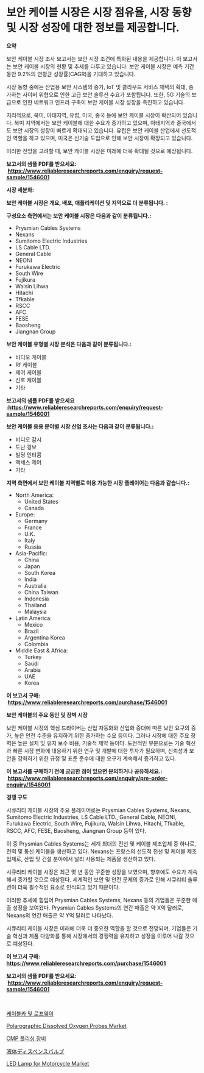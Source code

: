 <p><h1>보안 케이블 시장은 시장 점유율, 시장 동향 및 시장 성장에 대한 정보를 제공합니다.</h1></p><p><strong>요약</strong></p>
<p><p>보안 케이블 시장 조사 보고서는 보안 시장 조건에 특화된 내용을 제공합니다. 이 보고서는 보안 케이블 시장의 현황 및 추세를 다루고 있습니다. 보안 케이블 시장은 예측 기간 동안 9.2%의 연평균 성장률(CAGR)을 기대하고 있습니다.</p><p>시장 동향 중에는 산업용 보안 시스템의 증가, IoT 및 클라우드 서비스 채택의 확대, 증가하는 사이버 위협으로 인한 고급 보안 솔루션 수요가 포함됩니다. 또한, 5G 기술의 보급으로 인한 네트워크 인프라 구축이 보안 케이블 시장 성장을 촉진하고 있습니다.</p><p>지리적으로, 북미, 아태지역, 유럽, 미국, 중국 등에 보안 케이블 시장이 확산되어 있습니다. 북미 지역에서는 보안 케이블에 대한 수요가 증가하고 있으며, 아태지역과 중국에서도 보안 시장의 성장이 빠르게 확대되고 있습니다. 유럽은 보안 케이블 산업에서 선도적인 역할을 하고 있으며, 미국은 신기술 도입으로 인해 보안 시장이 확장되고 있습니다.</p><p>이러한 전망을 고려할 때, 보안 케이블 시장은 미래에 더욱 확대될 것으로 예상됩니다.</p></p>
<p><strong>보고서의 샘플 PDF를 받으세요: &nbsp;<a href="https://www.reliableresearchreports.com/enquiry/request-sample/1546001">https://www.reliableresearchreports.com/enquiry/request-sample/1546001</a></strong></p>
<p><strong>시장 세분화:</strong></p>
<p><strong> 보안 케이블 시장은 개요, 배포, 애플리케이션 및 지역으로 더 분류됩니다. :</strong></p>
<p><strong>구성요소 측면에서는 보안 케이블 시장은 다음과 같이 분류됩니다.:</strong></p>
<p><ul><li>Prysmian Cables Systems</li><li>Nexans</li><li>Sumitomo Electric Industries</li><li>LS Cable LTD.</li><li>General Cable</li><li>NEONI</li><li>Furukawa Electric</li><li>South Wire</li><li>Fujikura</li><li>Walsin Lihwa</li><li>Hitachi</li><li>Tfkable</li><li>RSCC</li><li>AFC</li><li>FESE</li><li>Baosheng</li><li>Jiangnan Group</li></ul></p>
<p><strong> 보안 케이블 유형별 시장 분석은 다음과 같이 분류됩니다.:</strong></p>
<p><ul><li>비디오 케이블</li><li>Rf 케이블</li><li>제어 케이블</li><li>신호 케이블</li><li>기타</li></ul></p>
<p><strong>보고서의 샘플 PDF를 받으세요 :<a href="https://www.reliableresearchreports.com/enquiry/request-sample/1546001">https://www.reliableresearchreports.com/enquiry/request-sample/1546001</a></strong></p>
<p><strong> 보안 케이블 응용 분야별 시장 산업 조사는 다음과 같이 분류됩니다.:</strong></p>
<p><ul><li>비디오 감시</li><li>도난 경보</li><li>빌딩 인터콤</li><li>액세스 제어</li><li>기타</li></ul></p>
<p><strong>지역 측면에서 보안 케이블 지역별로 이용 가능한 시장 플레이어는 다음과 같습니다.:</strong></p>
<p><ul>
    <li>
        North America:
        <ul>
            <li>United States</li>
            <li>Canada</li>
        </ul>
    </li>
    <li>
        Europe:
        <ul>
            <li>Germany</li>
            <li>France</li>
            <li>U.K.</li>
            <li>Italy</li>
            <li>Russia</li>
        </ul>
    </li>
    <li>
        Asia-Pacific:
        <ul>
            <li>China</li>
            <li>Japan</li>
            <li>South Korea</li>
            <li>India</li>
            <li>Australia</li>
            <li>China Taiwan</li>
            <li>Indonesia</li>
            <li>Thailand</li>
            <li>Malaysia</li>
        </ul>
    </li>
    <li>
        Latin America:
        <ul>
            <li>Mexico</li>
            <li>Brazil</li>
            <li>Argentina Korea</li>
            <li>Colombia</li>
        </ul>
    </li>
    <li>
        Middle East & Africa:
        <ul>
            <li>Turkey</li>
            <li>Saudi</li>
            <li>Arabia</li>
            <li>UAE</li>
            <li>Korea</li>
        </ul>
    </li>
    </ul></p>
<p><strong>이 보고서 구매: &nbsp;<a href="https://www.reliableresearchreports.com/purchase/1546001">https://www.reliableresearchreports.com/purchase/1546001</a></strong></p>
<p><strong>보안 케이블의 주요 동인 및 장벽 시장</strong></p>
<p><p>보안 케이블 시장의 핵심 드라이버는 산업 자동화와 산업화 증대에 따른 보안 요구의 증가, 높은 안전 수준을 유지하기 위한 증가하는 수요 등이다. 그러나 시장에 대한 주요 장벽은 높은 설치 및 유지 보수 비용, 기술적 제약 등이다. 도전적인 부분으로는 기술 혁신과 빠른 시장 변화에 대응하기 위한 연구 및 개발에 대한 투자가 필요하며, 신뢰성과 보안을 강화하기 위한 규정 및 표준 준수에 대한 요구가 계속해서 증가하고 있다.</p></p>
<p><strong>이 보고서를 구매하기 전에 궁금한 점이 있으면 문의하거나 공유하세요.: &nbsp;<a href="https://www.reliableresearchreports.com/enquiry/pre-order-enquiry/1546001">https://www.reliableresearchreports.com/enquiry/pre-order-enquiry/1546001</a></strong></p>
<p><strong>경쟁 구도</strong></p>
<p><p>시큐리티 케이블 시장의 주요 플레이어로는 Prysmian Cables Systems, Nexans, Sumitomo Electric Industries, LS Cable LTD., General Cable, NEONI, Furukawa Electric, South Wire, Fujikura, Walsin Lihwa, Hitachi, Tfkable, RSCC, AFC, FESE, Baosheng, Jiangnan Group 등이 있다. </p><p>이 중 Prysmian Cables Systems는 세계 최대의 전선 및 케이블 제조업체 중 하나로, 전력 및 통신 케이블을 생산하고 있다. Nexans는 프랑스의 선도적 전선 및 케이블 제조업체로, 산업 및 건설 분야에서 널리 사용되는 제품을 생산하고 있다. </p><p>시큐리티 케이블 시장은 최근 몇 년 동안 꾸준한 성장을 보였으며, 향후에도 수요가 계속해서 증가할 것으로 예상된다. 세계적인 보안 및 안전 문제의 증가로 인해 시큐리티 솔루션이 더욱 필수적인 요소로 인식되고 있기 때문이다. </p><p>이러한 추세에 힘입어 Prysmian Cables Systems, Nexans 등의 기업들은 꾸준한 매출 성장을 보여왔다. Prysmian Cables Systems의 연간 매출은 약 X억 달러로, Nexans의 연간 매출은 약 Y억 달러로 나타났다. </p><p>시큐리티 케이블 시장은 미래에 더욱 더 중요한 역할을 할 것으로 전망되며, 기업들은 기술 혁신과 제품 다양화를 통해 시장에서의 경쟁력을 유지하고 성장을 이루어 나갈 것으로 예상된다.</p></p>
<p><strong>이 보고서 구매: &nbsp; <a href="https://www.reliableresearchreports.com/purchase/1546001">https://www.reliableresearchreports.com/purchase/1546001</a></strong></p>
<p><strong>보고서의 샘플 PDF를 받으세요: &nbsp;<a href="https://www.reliableresearchreports.com/enquiry/request-sample/1546001">https://www.reliableresearchreports.com/enquiry/request-sample/1546001</a></strong><strong></strong></p>
<p>&nbsp;</p>
<p><p><a href="https://medium.com/@robertojones8678/%EC%BC%80%EC%9D%B4%EB%B8%94%EC%B9%B4-%EB%B0%8F-%EB%A1%9C%ED%94%84%EC%9B%A8%EC%9D%B4-%EC%8B%9C%EC%9E%A5%EC%9D%80-%EC%8B%9C%EC%9E%A5-%EC%A0%90%EC%9C%A0%EC%9C%A8-%EA%B7%9C%EB%AA%A8-%EB%B0%8F-2031%EB%85%84%EA%B9%8C%EC%A7%80-%EC%98%88%EC%83%81%EB%90%98%EB%8A%94-%EC%98%88%EC%B8%A1%EC%97%90-%EC%B4%88%EC%A0%90%EC%9D%84-%EB%A7%9E%EC%B6%94%EA%B3%A0-%EC%9E%88%EC%8A%B5%EB%8B%88%EB%8B%A4-0573483cda0f">케이블카 및 로프웨이</a></p><p><a href="https://github.com/marloy8/Market-Research-Report-List-3/blob/main/polarographic-dissolved-oxygen-probes-market.md">Polarographic Dissolved Oxygen Probes Market</a></p><p><a href="https://github.com/plelbej847484502/Market-Research-Report-List-1/blob/main/782076313231.md">CMP 폴리싱 장비</a></p><p><a href="https://github.com/dzy793153605/Market-Research-Report-List-1/blob/main/888456414154.md">液体ディスペンスバルブ</a></p><p><a href="https://issuu.com/reportprime-2/docs/led-lamp-for-motorcycle-market-size-2030.pptx">LED Lamp for Motorcycle Market</a></p></p>